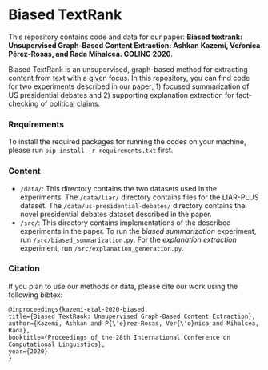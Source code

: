 # Biased TextRank
This repository contains code and data for our paper: 
**Biased textrank: Unsupervised Graph-Based Content Extraction: Ashkan Kazemi, Veŕonica Pérez-Rosas, and Rada Mihalcea. COLING 2020**.

Biased TextRank is an unsupervised, graph-based method for extracting content from text with a given focus. In this repository,
you can find code for two experiments described in our paper; 1) focused summarization of US presidential debates and 2)
supporting explanation extraction for fact-checking of political claims. 

### Requirements
To install the required packages for running the codes on your machine, please run ``pip install -r requirements.txt``
first. 

### Content
* ``/data/``: This directory contains the two datasets used in the experiments. The ``/data/liar/`` directory contains files
for the LIAR-PLUS dataset. The ``/data/us-presidential-debates/``  directory contains the novel presidential debates 
dataset described in the paper.
* ``/src/``: This directory contains implementations of the described experiments in the paper. To run the *biased summarization*
experiment, run ``/src/biased_summarization.py``. For the *explanation extraction* experiment, run 
``/src/explanation_generation.py``. 

### Citation
If you plan to use our methods or data, please cite our work using the following bibtex:

```
@inproceedings{kazemi-etal-2020-biased,
title={Biased TextRank: Unsupervised Graph-Based Content Extraction},
author={Kazemi, Ashkan and P{\'e}rez-Rosas, Ver{\'o}nica and Mihalcea, Rada},
booktitle={Proceedings of the 28th International Conference on Computational Linguistics},
year={2020}
}
```
